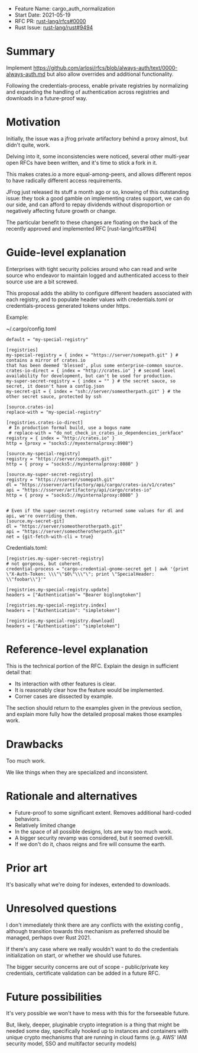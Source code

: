 - Feature Name: cargo_auth_normalization
- Start Date: 2021-05-19
- RFC PR: [rust-lang/rfcs#0000](https://github.com/rust-lang/rfcs/pull/0000)
- Rust Issue: [rust-lang/rust#9494](https://github.com/rust-lang/rust/issues/9494)

# Summary
[summary]: #summary

Implement https://github.com/arlosi/rfcs/blob/always-auth/text/0000-always-auth.md but also allow overrides and additional functionality.

Following the credentials-process, enable private registries by normalizing and expanding the handling of authentication across registries and downloads in a future-proof way.

# Motivation
[motivation]: #motivation

Initially, the issue was a jfrog private artifactory behind a proxy almost, but didn't quite, work. 

Delving into it, some inconsistencies were noticed, several other multi-year open RFCs have been written, and it's time to stick a fork in it.

This makes crates.io a more equal-among-peers, and allows different repos to have radically different access requirements.

JFrog just released its stuff a month ago or so, knowing of this outstanding issue: they took a good gamble on implementing crates support, 
we can do our side, and can afford to repay dividends without disproportion or negatively affecting future growth or change.

The particular benefit to these changes are floating on the back of the recently approved and implemented RFC [rust-lang/rfcs#194] 

# Guide-level explanation
[guide-level-explanation]: #guide-level-explanation

Enterprises with tight security policies around who can read and write source who endeavor to maintain 
logged and authenticated access to their source use are a bit screwed.

This proposal adds the ability to configure different headers associated with each registry, and to 
populate header values with credentials.toml or credentials-process generated tokens under https.

Example: 

~/.cargo/config.toml

```[registry]
default = "my-special-registry"

[registries]
my-special-registry = { index = "https://server/somepath.git" } # contains a mirror of crates.io 
that has been deemed 'blessed', plus some enterprise-common source.
crates-io-direct = { index = "http://crates.io" } # second level availability for development, but can't be used for production.
my-super-secret-registry = { index = "" } # the secret sauce, so secret, it doesn't have a config.json
my-secret-git = { index = "ssh://server/someotherpath.git" } # the other secret sauce, protected by ssh

[source.crates-io]
replace-with = "my-special-registry"

[registries.crates-io-direct]
 # In production formal build, use a bogus name
 # replace-with = "do_not_check_in_crates_io_dependencies_jerkface"
registry = { index = "http://crates.io" } 
http = {proxy = "socks5://myexternalproxy:8908"}

[source.my-special-registry]
registry = "https://server/somepath.git"
http = { proxy = "socks5://myinternalproxy:8080" }

[source.my-super-secret-registry]
registry = "https://sserver/somepath.git"
dl = "https://sserver/artifactory/api/cargo/crates-io/v1/crates"
api = "https://sserver/artifactory/api/cargo/crates-io"
http = { proxy = "socks5://myinternalproxy:8080" }


# Even if the super-secret-registry returned some values for dl and api, we're overriding them.
[source.my-secret-git]
dl = "https://server/someotherotherpath.git"
api = "https://server/someotherotherpath.git"
net = {git-fetch-with-cli = true}
```
Credentials.toml:
```
[registries.my-super-secret-registry]
# not gorgeous, but coherent.
credential-process = "cargo-credential-gnome-secret get | awk '{print \"X-Auth-Token: \\\"\"$0\"\\\"\"; print \"SpecialHeader: \\"foobar\\"}'"

[registries.my-special-registry.update]
headers = ["Authentication"= "Bearer biglongtoken"]

[registries.my-special-registry.index]
headers = ["Authentication": "simpletoken"]

[registries.my-special-registry.download]
headers = ["Authentication": "simpletoken"]
```


# Reference-level explanation
[reference-level-explanation]: #reference-level-explanation

This is the technical portion of the RFC. Explain the design in sufficient detail that:

- Its interaction with other features is clear.
- It is reasonably clear how the feature would be implemented.
- Corner cases are dissected by example.

The section should return to the examples given in the previous section, and explain more fully how the detailed proposal makes those examples work.

# Drawbacks
[drawbacks]: #drawbacks

Too much work.

We like things when they are specialized and inconsistent.

# Rationale and alternatives
[rationale-and-alternatives]: #rationale-and-alternatives

- Future-proof to some significant extent. Removes additional hard-coded behaviors.
- Relatively limited change
- In the space of all possible designs, lots are way too much work.
- A bigger security revamp was considered, but it seemed overkill.
- If we don't do it, chaos reigns and fire will consume the earth.

# Prior art
[prior-art]: #prior-art

It's basically what we're doing for indexes, extended to downloads.

# Unresolved questions
[unresolved-questions]: #unresolved-questions

I don't immediately think there are any conflicts with the existing config , although transition towards this mechanism as preferred should be managed, perhaps over Rust 2021.

If there's any case where we really wouldn't want to do the credentials initialization on start, or whether we should use futures.

The bigger security concerns are out of scope - public/private key credentials, certificate validation can be added in a future RFC.

# Future possibilities
[future-possibilities]: #future-possibilities

It's very possible we won't have to mess with this for the forseeable future.

But, likely, deeper, pluginable crypto integration is a thing that might be needed some day, specifically hooked up to instances and containers with unique crypto mechanisms that are running in cloud farms (e.g. AWS' IAM security model, SSO and multifactor security models)
